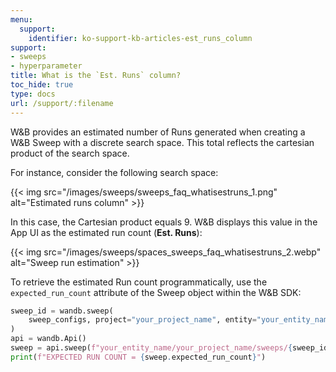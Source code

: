 ```yaml
---
menu:
  support:
    identifier: ko-support-kb-articles-est_runs_column
support:
- sweeps
- hyperparameter
title: What is the `Est. Runs` column?
toc_hide: true
type: docs
url: /support/:filename
---
```


W&B provides an estimated number of Runs generated when creating a W&B Sweep with a discrete search space. This total reflects the cartesian product of the search space.

For instance, consider the following search space:

{{< img src="/images/sweeps/sweeps_faq_whatisestruns_1.png" alt="Estimated runs column" >}}

In this case, the Cartesian product equals 9. W&B displays this value in the App UI as the estimated run count (**Est. Runs**):

{{< img src="/images/sweeps/spaces_sweeps_faq_whatisestruns_2.webp" alt="Sweep run estimation" >}}

To retrieve the estimated Run count programmatically, use the `expected_run_count` attribute of the Sweep object within the W&B SDK:

```python
sweep_id = wandb.sweep(
    sweep_configs, project="your_project_name", entity="your_entity_name"
)
api = wandb.Api()
sweep = api.sweep(f"your_entity_name/your_project_name/sweeps/{sweep_id}")
print(f"EXPECTED RUN COUNT = {sweep.expected_run_count}")
```